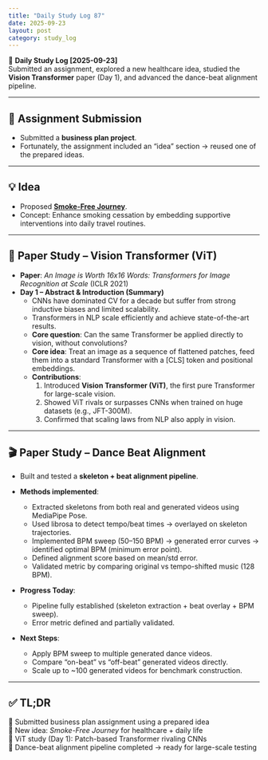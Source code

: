 ```yaml
---
title: "Daily Study Log 87"
date: 2025-09-23
layout: post
category: study_log
---
```


🧠 **Daily Study Log [2025-09-23]**  
Submitted an assignment, explored a new healthcare idea, studied the **Vision Transformer** paper (Day 1), and advanced the dance-beat alignment pipeline.  

---

## 📄 Assignment Submission  
- Submitted a **business plan project**.  
- Fortunately, the assignment included an “idea” section → reused one of the prepared ideas.  

---

## 💡 Idea  
- Proposed **[Smoke-Free Journey](https://github.com/hojjang98/ideas/blob/main/healthcare/smoke_free_journey.md)**.  
- Concept: Enhance smoking cessation by embedding supportive interventions into daily travel routines.  

---

## 📖 Paper Study – Vision Transformer (ViT)  
- **Paper**: *An Image is Worth 16x16 Words: Transformers for Image Recognition at Scale* (ICLR 2021)  
- **Day 1 – Abstract & Introduction (Summary)**  
  - CNNs have dominated CV for a decade but suffer from strong inductive biases and limited scalability.  
  - Transformers in NLP scale efficiently and achieve state-of-the-art results.  
  - **Core question**: Can the same Transformer be applied directly to vision, without convolutions?  
  - **Core idea**: Treat an image as a sequence of flattened patches, feed them into a standard Transformer with a [CLS] token and positional embeddings.  
  - **Contributions**:  
    1. Introduced **Vision Transformer (ViT)**, the first pure Transformer for large-scale vision.  
    2. Showed ViT rivals or surpasses CNNs when trained on huge datasets (e.g., JFT-300M).  
    3. Confirmed that scaling laws from NLP also apply in vision.  

---

## 🎬 Paper Study – Dance Beat Alignment  
- Built and tested a **skeleton + beat alignment pipeline**.  
- **Methods implemented**:  
  - Extracted skeletons from both real and generated videos using MediaPipe Pose.  
  - Used librosa to detect tempo/beat times → overlayed on skeleton trajectories.  
  - Implemented BPM sweep (50–150 BPM) → generated error curves → identified optimal BPM (minimum error point).  
  - Defined alignment score based on mean/std error.  
  - Validated metric by comparing original vs tempo-shifted music (128 BPM).  

- **Progress Today**:  
  - Pipeline fully established (skeleton extraction + beat overlay + BPM sweep).  
  - Error metric defined and partially validated.  

- **Next Steps**:  
  - Apply BPM sweep to multiple generated dance videos.  
  - Compare “on-beat” vs “off-beat” generated videos directly.  
  - Scale up to ~100 generated videos for benchmark construction.  

---

## ✅ TL;DR  
📍 Submitted business plan assignment using a prepared idea  
📍 New idea: *Smoke-Free Journey* for healthcare + daily life  
📍 ViT study (Day 1): Patch-based Transformer rivaling CNNs  
📍 Dance-beat alignment pipeline completed → ready for large-scale testing  
